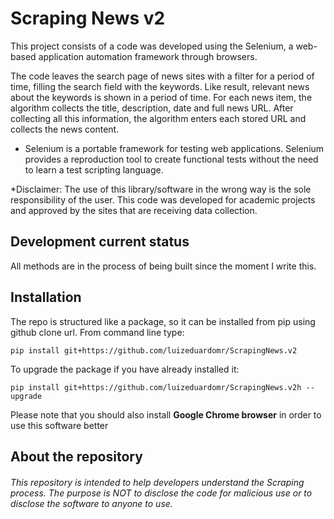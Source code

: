
# Scraping News v2
This project consists of a code was developed using the Selenium, a web-based application automation framework through browsers. 

The code leaves the search page of news sites with a filter for a period of time, filling the search field with the keywords. Like result, relevant news about the keywords is shown in a period of time. For each news item, the algorithm collects the title, description, date and full news URL. After collecting all this information, the algorithm enters each stored URL and collects the news content.

- Selenium is a portable framework for testing web applications. Selenium provides a reproduction tool to create functional tests without the need to learn a test scripting language.

*Disclaimer: The use of this library/software in the wrong way is the sole responsibility of the user. This code was developed for academic projects and approved by the sites that are receiving data collection.

Development current status
--------------------------

All methods are in the process of being built since the moment I write this.

Installation
------------

The repo is structured like a package, so it can be installed from pip using
github clone url. From command line type:

```
pip install git+https://github.com/luizeduardomr/ScrapingNews.v2
```

To upgrade the package if you have already installed it:

```
pip install git+https://github.com/luizeduardomr/ScrapingNews.v2h --upgrade
```

Please note that you should also install **Google Chrome browser** in order to use this software better

About the repository
------------

###### This repository is intended to help developers understand the Scraping process. The purpose is NOT to disclose the code for malicious use or to disclose the software to anyone to use.
